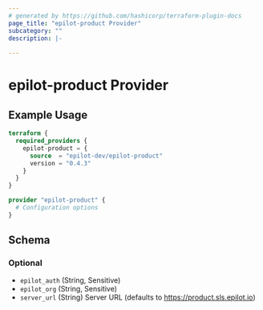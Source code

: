 ```yaml
---
# generated by https://github.com/hashicorp/terraform-plugin-docs
page_title: "epilot-product Provider"
subcategory: ""
description: |-
  
---
```


# epilot-product Provider



## Example Usage

```terraform
terraform {
  required_providers {
    epilot-product = {
      source  = "epilot-dev/epilot-product"
      version = "0.4.3"
    }
  }
}

provider "epilot-product" {
  # Configuration options
}
```

<!-- schema generated by tfplugindocs -->
## Schema

### Optional

- `epilot_auth` (String, Sensitive)
- `epilot_org` (String, Sensitive)
- `server_url` (String) Server URL (defaults to https://product.sls.epilot.io)
